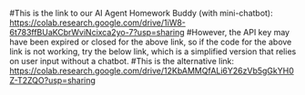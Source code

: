 #This is the link to our AI Agent Homework Buddy (with mini-chatbot): https://colab.research.google.com/drive/1iW8-6t783ffBUaKCbrWviNcixca2yo-7?usp=sharing
#However, the API key may have been expired or closed for the above link, so if the code for the above link is not working, try the below link, which is a simplified version that relies on user input without a chatbot.
#This is the alternative link: https://colab.research.google.com/drive/12KbAMMQfALi6Y26zVb5gGkYH0Z-T2ZQO?usp=sharing
